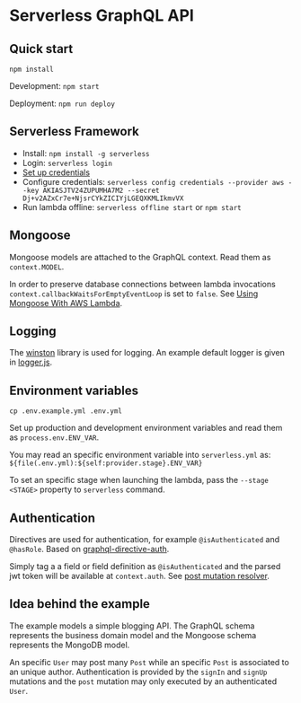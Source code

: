 # Serverless GraphQL API

## Quick start

`npm install`

Development: `npm start`

Deployment: `npm run deploy`

## Serverless Framework

* Install: `npm install -g serverless`
* Login: `serverless login`
* [Set up credentials](https://serverless.com/framework/docs/providers/aws/guide/credentials/)
* Configure credentials: `serverless config credentials --provider aws --key AKIASJTV24ZUPUMHA7M2 --secret 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`
* Run lambda offline: `serverless offline start` or `npm start`

## Mongoose

Mongoose models are attached to the GraphQL context. Read them as `context.MODEL`.

In order to preserve database connections between lambda invocations `context.callbackWaitsForEmptyEventLoop` is set to `false`. See [Using Mongoose With AWS Lambda](https://mongoosejs.com/docs/lambda.html).

## Logging

The [winston](https://github.com/winstonjs/winston) library is used for logging. An example default logger is given in [logger.js](src/utils/logger.js).

## Environment variables

`cp .env.example.yml .env.yml`

Set up production and development environment variables and read them as `process.env.ENV_VAR`.

You may read an specific environment variable into `serverless.yml` as: `${file(.env.yml):${self:provider.stage}.ENV_VAR}`

To set an specific stage when launching the lambda, pass the `--stage <STAGE>` property to `serverless` command.

## Authentication

Directives are used for authentication, for example `@isAuthenticated` and `@hasRole`. Based on [graphql-directive-auth](https://github.com/graphql-community/graphql-directive-auth#what-default-means-and-what-i-need-to-do).

Simply tag a a field or field definition as `@isAuthenticated` and the parsed jwt token will be available at `context.auth`. See [post mutation resolver](src/resolvers/Mutation.js).

## Idea behind the example

The example models a simple blogging API. The GraphQL schema represents the business domain model and the Mongoose schema represents the MongoDB model.

An specific `User` may post many `Post` while an specific `Post` is associated to an unique author. Authentication is provided by the `signIn` and `signUp` mutations and the `post` mutation may only executed by an authenticated `User`.
